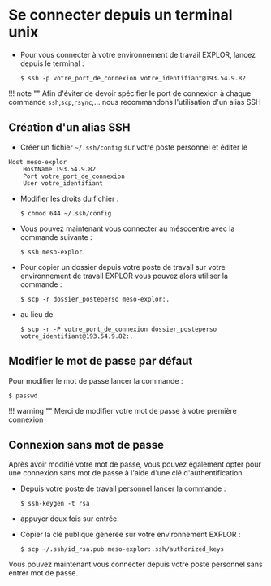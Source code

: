 # Se connecter depuis un terminal unix

* Pour vous connecter à votre environnement de travail EXPLOR, lancez depuis le terminal :

	```
	$ ssh -p votre_port_de_connexion votre_identifiant@193.54.9.82
	```

!!! note ""
	Afin d'éviter de devoir spécifier le port de connexion à chaque commande ```ssh```,```scp```,```rsync```,... nous recommandons l'utilisation d'un alias SSH


## Création d'un alias SSH
 
* Créer un fichier ```~/.ssh/config```  sur votre poste personnel et éditer le

```
Host meso-explor
	HostName 193.54.9.82
	Port votre_port_de_connexion
	User votre_identifiant
```

* Modifier les droits du fichier :

	```
	$ chmod 644 ~/.ssh/config
	```

    
* Vous pouvez maintenant vous connecter au mésocentre avec la commande suivante :

	```
	$ ssh meso-explor
	```


* Pour copier un dossier depuis votre poste de travail sur votre environnement de travail EXPLOR vous pouvez alors utiliser la commande :

	```
	$ scp -r dossier_posteperso meso-explor:.
	```

* au lieu de 


	```
	$ scp -r -P votre_port_de_connexion dossier_posteperso votre_identifiant@193.54.9.82:.
	```

## Modifier le mot de passe par défaut
Pour modifier le mot de passe lancer la commande :

```
$ passwd
```

!!! warning ""
	Merci de modifier votre mot de passe à votre première connexion


## Connexion sans mot de passe
Après avoir modifié votre mot de passe, vous pouvez également opter pour une connexion sans mot de passe à l'aide d'une clé d'authentification. 

* Depuis votre poste de travail personnel lancer la commande :

	```
	$ ssh-keygen -t rsa
	```
	
* appuyer deux fois sur entrée.



* Copier la clé publique générée sur votre environnement EXPLOR :

	```
	$ scp ~/.ssh/id_rsa.pub meso-explor:.ssh/authorized_keys
	```

Vous pouvez maintenant vous connecter depuis votre poste personnel sans entrer mot de passe.

